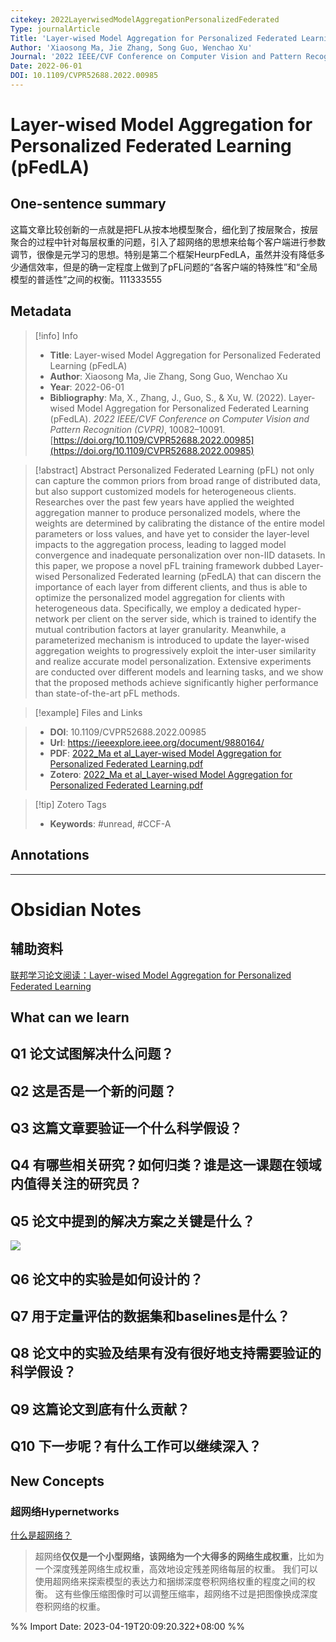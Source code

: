 ```yaml
---
citekey: 2022LayerwisedModelAggregationPersonalizedFederated
Type: journalArticle
Title: 'Layer-wised Model Aggregation for Personalized Federated Learning (pFedLA)'
Author: 'Xiaosong Ma, Jie Zhang, Song Guo, Wenchao Xu'
Journal: '2022 IEEE/CVF Conference on Computer Vision and Pattern Recognition (CVPR)'
Date: 2022-06-01
DOI: 10.1109/CVPR52688.2022.00985 
---
```


# Layer-wised Model Aggregation for Personalized Federated Learning (pFedLA)

## One-sentence summary
这篇文章比较创新的一点就是把FL从按本地模型聚合，细化到了按层聚合，按层聚合的过程中针对每层权重的问题，引入了超网络的思想来给每个客户端进行参数调节，很像是元学习的思想。特别是第二个框架HeurpFedLA，虽然并没有降低多少通信效率，但是的确一定程度上做到了pFL问题的“各客户端的特殊性”和“全局模型的普适性”之间的权衡。111333555
## Metadata

>[!info] Info
>- **Title**: Layer-wised Model Aggregation for Personalized Federated Learning (pFedLA) 
>- **Author**: Xiaosong Ma, Jie Zhang, Song Guo, Wenchao Xu
>- **Year**: 2022-06-01
>- **Bibliography**: Ma, X., Zhang, J., Guo, S., & Xu, W. (2022). Layer-wised Model Aggregation for Personalized Federated Learning (pFedLA). _2022 IEEE/CVF Conference on Computer Vision and Pattern Recognition (CVPR)_, 10082–10091. [https://doi.org/10.1109/CVPR52688.2022.00985](https://doi.org/10.1109/CVPR52688.2022.00985)

>[!abstract] Abstract
> Personalized Federated Learning (pFL) not only can capture the common priors from broad range of distributed data, but also support customized models for heterogeneous clients. Researches over the past few years have applied the weighted aggregation manner to produce personalized models, where the weights are determined by calibrating the distance of the entire model parameters or loss values, and have yet to consider the layer-level impacts to the aggregation process, leading to lagged model convergence and inadequate personalization over non-IID datasets. In this paper, we propose a novel pFL training framework dubbed Layer-wised Personalized Federated learning (pFedLA) that can discern the importance of each layer from different clients, and thus is able to optimize the personalized model aggregation for clients with heterogeneous data. Specifically, we employ a dedicated hyper-network per client on the server side, which is trained to identify the mutual contribution factors at layer granularity. Meanwhile, a parameterized mechanism is introduced to update the layer-wised aggregation weights to progressively exploit the inter-user similarity and realize accurate model personalization. Extensive experiments are conducted over different models and learning tasks, and we show that the proposed methods achieve significantly higher performance than state-of-the-art pFL methods.

> [!example] Files and Links 

>- **DOI**: 10.1109/CVPR52688.2022.00985
>- **Url**: https://ieeexplore.ieee.org/document/9880164/
>- **PDF**: [2022_Ma et al_Layer-wised Model Aggregation for Personalized Federated Learning.pdf](file://C:\Users\可可\OneDrive%20-%20sjtu.edu.cn\Zotero\storage\20222022%20IEEECVF%20Conference%20on%20Computer%20Vision%20and%20Pattern%20Recognition%20(CVPR)\2022_Ma%20et%20al_Layer-wised%20Model%20Aggregation%20for%20Personalized%20Federated%20Learning.pdf)
>- **Zotero**: [2022_Ma et al_Layer-wised Model Aggregation for Personalized Federated Learning.pdf](zotero://select/library/items/4JPMQ6LS)

> [!tip] Zotero Tags
>- **Keywords**: #unread, #CCF-A

## Annotations


---
# Obsidian Notes


## 辅助资料
[联邦学习论文阅读：Layer-wised Model Aggregation for Personalized Federated Learning](http://jay-codeman.life/index.php/archives/656/)

## What can we learn


## Q1 论文试图解决什么问题？

## Q2 这是否是一个新的问题？

## Q3 这篇文章要验证一个什么科学假设？

## Q4 有哪些相关研究？如何归类？谁是这一课题在领域内值得关注的研究员？

## Q5 论文中提到的解决方案之关键是什么？
![](https://cdn.jsdelivr.net/gh/LonelyMoonDesert/BlogImgBed2@main/img/20230419205135.png)
## Q6 论文中的实验是如何设计的？

## Q7 用于定量评估的数据集和baselines是什么？

## Q8 论文中的实验及结果有没有很好地支持需要验证的科学假设？

## Q9 这篇论文到底有什么贡献？

## Q10 下一步呢？有什么工作可以继续深入？


## New Concepts
### 超网络Hypernetworks
[什么是超网络？](https://zhuanlan.zhihu.com/p/34038294)
> 超网络**仅仅是一个小型网络，该网络为一个大得多的网络生成权重**，比如为一个深度残差网络生成权重，高效地设定残差网络每层的权重。 我们可以使用超网络来探索模型的表达力和捆绑深度卷积网络权重的程度之间的权衡。 这有些像压缩图像时可以调整压缩率，超网络不过是把图像换成深度卷积网络的权重。


%% Import Date: 2023-04-19T20:09:20.322+08:00 %%
